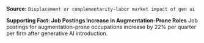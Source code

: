 **Source:** `Displacement or complementarity-labor market impact of gen ai`

**Supporting Fact: Job Postings Increase in Augmentation-Prone Roles**
Job postings for augmentation-prone occupations increase by 22% per quarter per firm after generative AI introduction.
